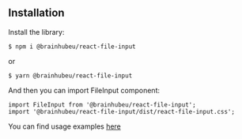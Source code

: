 ## Installation
Install the library:
```
$ npm i @brainhubeu/react-file-input
```
or
```
$ yarn @brainhubeu/react-file-input
```

And then you can import FileInput component:
```
import FileInput from '@brainhubeu/react-file-input';
import '@brainhubeu/react-file-input/dist/react-file-input.css';
```

You can find usage examples [here](/docs/examples/simpleUsage/)
